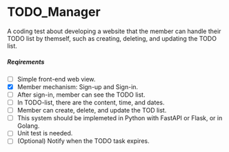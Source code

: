# TODO_Manager

A coding test about developing a website that the member can handle their TODO list by themself, such as creating, deleting, and updating the TODO list.

##### Reqirements

- [ ] Simple front-end web view.
- [X] Member mechanism: Sign-up and Sign-in.
- [ ] After sign-in, member can see the TODO list.
- [ ] In TODO-list, there are the content, time, and dates.
- [ ] Member can create, delete, and update the TOD list.
- [ ] This system should be implemeted in Python with FastAPI or Flask, or in Golang.
- [ ] Unit test is needed.
- [ ] (Optional) Notify when the TODO task expires.
